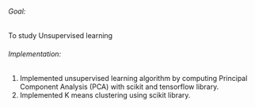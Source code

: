 ###### Goal:

To study Unsupervised learning

###### Implementation:

1. Implemented unsupervised learning algorithm by computing Principal Component Analysis (PCA) with scikit and tensorflow library.
2. Implemented K means clustering using scikit library.


